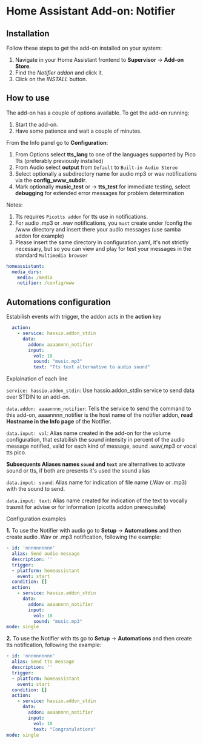 # Home Assistant Add-on: Notifier

## Installation

Follow these steps to get the add-on installed on your system:

1. Navigate in your Home Assistant frontend to **Supervisor** -> **Add-on Store**.
2. Find the *Notifier addon* and click it.
3. Click on the *INSTALL* button.

## How to use

The add-on has a couple of options available. To get the add-on running:

1. Start the add-on.
2. Have some patience and wait a couple of minutes.

From the Info panel go to **Configuration**:
1. From Options select **tts_lang** to one of the languages supported by Pico Tts (preferably previously installed)
2. From Audio select **output** from `Default` to `Built-in Audio Stereo` 
3. Select optionally a subdirectory name for audio mp3 or wav notifications via the **config_www_subdir**.
4. Mark optionally **music_test** or -> **tts_test** for immediate testing, select **debugging**  for extended error messages for problem determination

Notes:

1. Tts requires `Picotts addon` for tts use in notifications.
2. For audio .mp3 or .wav notifications, you `must` create under /config the /www directory and insert there your audio messages (use samba addon for example)
3. Please insert the same directory in configuration.yaml, it's not strictly necessary, but so you can view and play for test your messages in the standard `Multimedia browser`

```yaml
homeassistant:
  media_dirs:
    media: /media
    notifier: /config/www
```

## Automations configuration ##

Estabilish events with trigger, the addon acts in the **action** key

```yaml
  action:
    - service: hassio.addon_stdin
      data: 
        addon: aaaannnn_notifier
        input: 
          vol: 18
          sound: "music.mp3"
          text: "Tts text alternative to audio sound"
```

Explaination of each line 

`service: hassio.addon_stdin`: 
Use hassio.addon_stdin service to send data over STDIN to an add-on.

`data.addon: aaaannnn_notifier`: 
Tells the service to send the command to this add-on, aaaannnn_notifier is the host name of the notifier addon, **read Hostname in the Info page** of the Notifier.

`data.input: vol`: 
Alias name created in the add-on  for the volume configuration, that estabilish the sound intensity in percent of the audio message notified, valid for each kind of message, sound .wav/,mp3 or vocal tts pico.

**Subsequents Aliases names `sound` and `text`** are alternatives to activate sound or tts, if both are presents it's used the sound alias

`data.input: sound`: 
Alias name for indication of file name (.Wav or .mp3) with the sound to send. 

`data.input: text`: 
Alias name created for indication of the text to vocally trasmit for advise or for information (picotts addon prerequisite)

Configuration examples

**1.** To use the Notifier with audio go to **Setup** -> **Automations** and then create audio .Wav or .mp3 notification, following the example:

```yaml
- id: 'nnnnnnnnnn'
  alias: Send audio message
  description: ''
  trigger:
  - platform: homeassistant
    event: start
  condition: []
  action:
    - service: hassio.addon_stdin
      data: 
        addon: aaaannnn_notifier
        input: 
          vol: 18
          sound: "music.mp3"
mode: single
```
**2.** To use the Notifier with tts go to **Setup** -> **Automations** and then create tts notification, following the example:

```yaml
- id: 'nnnnnnnnnn'
  alias: Send tts message
  description: ''
  trigger:
  - platform: homeassistant
    event: start
  condition: []
  action:
    - service: hassio.addon_stdin
      data: 
        addon: aaaannnn_notifier
        input: 
          vol: 18
          text: "Congratulations"
mode: single
```
